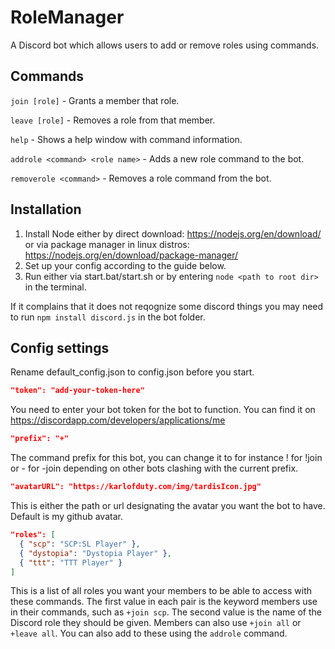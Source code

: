 RoleManager
======
A Discord bot which allows users to add or remove roles using commands.

## Commands

`join [role]` - Grants a member that role.

`leave [role]` - Removes a role from that member.

`help` - Shows a help window with command information.

`addrole <command> <role name>` - Adds a new role command to the bot.

`removerole <command>` - Removes a role command from the bot.

## Installation

1. Install Node either by direct download: https://nodejs.org/en/download/ or via package manager in linux distros: https://nodejs.org/en/download/package-manager/
2. Set up your config according to the guide below.
3. Run either via start.bat/start.sh or by entering `node <path to root dir>` in the terminal.

If it complains that it does not reqognize some discord things you may need to run `npm install discord.js` in the bot folder.

## Config settings

Rename default_config.json to config.json before you start.

```json
"token": "add-your-token-here"
```

You need to enter your bot token for the bot to function. You can find it on https://discordapp.com/developers/applications/me

```json
"prefix": "+"
```

The command prefix for this bot, you can change it to for instance ! for !join or - for -join depending on other bots clashing with the current prefix.

```json
"avatarURL": "https://karlofduty.com/img/tardisIcon.jpg"
```

This is either the path or url designating the avatar you want the bot to have. Default is my github avatar.

```json
"roles": [
  { "scp": "SCP:SL Player" },
  { "dystopia": "Dystopia Player" },
  { "ttt": "TTT Player" }
]
```

This is a list of all roles you want your members to be able to access with these commands. The first value in each pair is the keyword members use in their commands, such as `+join scp`. The second value is the name of the Discord role they should be given. Members can also use `+join all` or `+leave all`. You can also add to these using the `addrole` command.

